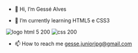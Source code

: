 - 👋 Hi, I’m  Gessé Alves

- 🌱 I’m currently learning  HTML5 e CSS3

![logo html 5 200](https://user-images.githubusercontent.com/113915874/212084227-82ae1fb3-aaf6-45e8-b9e1-9a3a4b9ede50.png)
![css 200](https://user-images.githubusercontent.com/113915874/212084250-bd5ce37e-daaa-4721-bf0d-0281d53cfef0.png)

- 📫 How to reach me   gesse.juniorjpg@gmail.com
